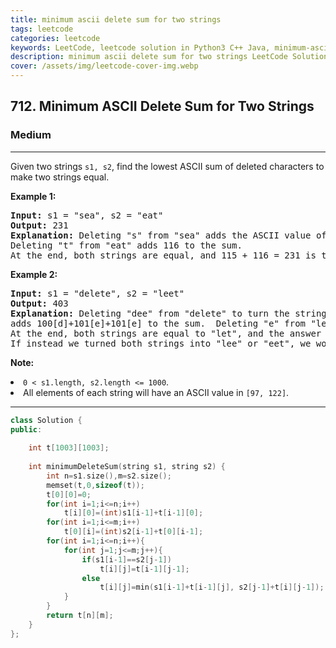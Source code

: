 ```yaml
---
title: minimum ascii delete sum for two strings
tags: leetcode
categories: leetcode
keywords: LeetCode, leetcode solution in Python3 C++ Java, minimum-ascii-delete-sum-for-two-strings solution
description: minimum ascii delete sum for two strings LeetCode Solution Explained
cover: /assets/img/leetcode-cover-img.webp
---
```





<h2>712. Minimum ASCII Delete Sum for Two Strings</h2><h3>Medium</h3><hr><div><p>Given two strings <code>s1, s2</code>, find the lowest ASCII sum of deleted characters to make two strings equal.</p>

<p><b>Example 1:</b><br>
</p><pre><b>Input:</b> s1 = "sea", s2 = "eat"
<b>Output:</b> 231
<b>Explanation:</b> Deleting "s" from "sea" adds the ASCII value of "s" (115) to the sum.
Deleting "t" from "eat" adds 116 to the sum.
At the end, both strings are equal, and 115 + 116 = 231 is the minimum sum possible to achieve this.
</pre>
<p></p>

<p><b>Example 2:</b><br>
</p><pre><b>Input:</b> s1 = "delete", s2 = "leet"
<b>Output:</b> 403
<b>Explanation:</b> Deleting "dee" from "delete" to turn the string into "let",
adds 100[d]+101[e]+101[e] to the sum.  Deleting "e" from "leet" adds 101[e] to the sum.
At the end, both strings are equal to "let", and the answer is 100+101+101+101 = 403.
If instead we turned both strings into "lee" or "eet", we would get answers of 433 or 417, which are higher.
</pre>
<p></p>

<p><b>Note:</b>
</p><li><code>0 &lt; s1.length, s2.length &lt;= 1000</code>.</li>
<li>All elements of each string will have an ASCII value in <code>[97, 122]</code>.</li> 
<p></p></div>

---




```cpp
class Solution {
public:
    
    int t[1003][1003];
    
    int minimumDeleteSum(string s1, string s2) {
        int n=s1.size(),m=s2.size();
        memset(t,0,sizeof(t));
        t[0][0]=0;
        for(int i=1;i<=n;i++)
            t[i][0]=(int)s1[i-1]+t[i-1][0];
        for(int i=1;i<=m;i++)
            t[0][i]=(int)s2[i-1]+t[0][i-1];
        for(int i=1;i<=n;i++){
            for(int j=1;j<=m;j++){
                if(s1[i-1]==s2[j-1])
                    t[i][j]=t[i-1][j-1];
                else
                    t[i][j]=min(s1[i-1]+t[i-1][j], s2[j-1]+t[i][j-1]);
            }
        }
        return t[n][m];
    }
};
```
